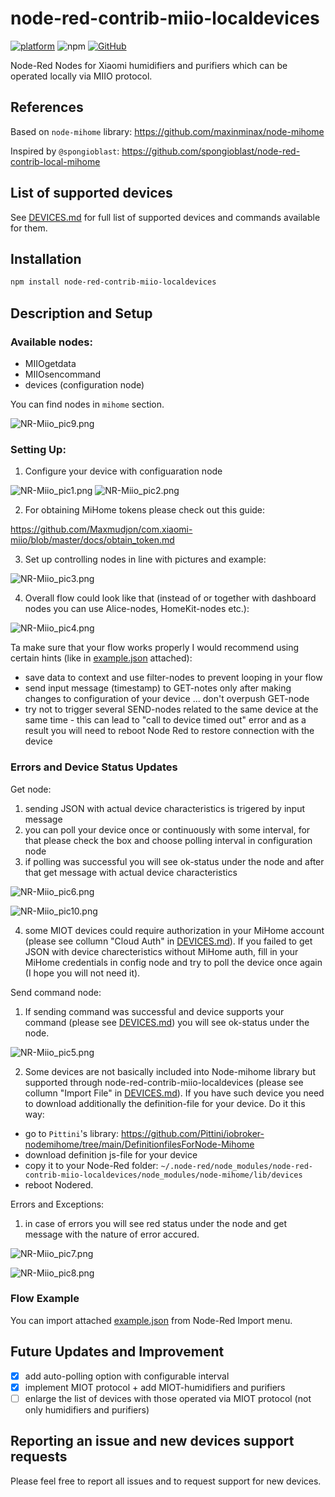 # node-red-contrib-miio-localdevices

[![platform](https://img.shields.io/badge/platform-Node--RED-red)](https://nodered.org)
![npm](https://img.shields.io/npm/dm/node-red-contrib-miio-localdevices)
[![GitHub](https://img.shields.io/github/license/spongioblast/node-red-contrib-local-mihome?style=flat-square)](https://github.com/spongioblast/node-red-contrib-local-mihome/blob/main/LICENSE)

Node-Red Nodes for Xiaomi humidifiers and purifiers which can be operated locally via MIIO protocol.

## References

Based on `node-mihome` library: <https://github.com/maxinminax/node-mihome>

Inspired by `@spongioblast`: <https://github.com/spongioblast/node-red-contrib-local-mihome>

## List of supported devices
See [DEVICES.md](DEVICES.md) for full list of supported devices and commands available for them.

## Installation

```sh
npm install node-red-contrib-miio-localdevices
```
## Description and Setup
### Available nodes:
* MIIOgetdata
* MIIOsencommand
* devices (configuration node)

You can find nodes in `mihome` section.

![NR-Miio_pic9.png](images/NR-Miio_pic9.png)

### Setting Up:
1) Configure your device with configuaration node

![NR-Miio_pic1.png](images/NR-Miio_pic1.png)
![NR-Miio_pic2.png](images/NR-Miio_pic2.png)

2) For obtaining MiHome tokens please check out this guide:

<https://github.com/Maxmudjon/com.xiaomi-miio/blob/master/docs/obtain_token.md>

3) Set up controlling nodes in line with pictures and example:

![NR-Miio_pic3.png](images/NR-Miio_pic3.png)

4) Overall flow could look like that (instead of or together with dashboard nodes you can use Alice-nodes, HomeKit-nodes etc.):

![NR-Miio_pic4.png](images/NR-Miio_pic4.png)

Ta make sure that your flow works properly I would recommend using certain hints (like in [example.json](examples/example.json) attached):
- save data to context and use filter-nodes to prevent looping in your flow
- send input message (timestamp) to GET-notes only after making changes to configuration of your device ... don't overpush GET-node
- try not to trigger several SEND-nodes related to the same device at the same time - this can lead to "call to device timed out" error and as a result you will need to reboot Node Red to restore connection with the device


### Errors and Device Status Updates
Get node:
1) sending JSON with actual device characteristics is trigered by input message
2) you can poll your device once or continuously with some interval, for that please check the box and choose polling interval in configuration node
3) if polling was successful you will see ok-status under the node and after that get message with actual device characteristics

![NR-Miio_pic6.png](images/NR-Miio_pic6.png)


![NR-Miio_pic10.png](images/NR-Miio_pic10.png)

4) some MIOT devices could require authorization in your MiHome account (please see collumn "Cloud Auth" in [DEVICES.md](DEVICES.md)). If you failed to get JSON with device charecteristics without MiHome auth, fill in your MiHome credentials in config node and try to poll the device once again (I hope you will not need it).

Send command node:
1) If sending command was successful and device supports your command (please see [DEVICES.md](DEVICES.md)) you will see ok-status under the node.

![NR-Miio_pic5.png](images/NR-Miio_pic5.png)

2) Some devices are not basically included into Node-mihome library but supported through node-red-contrib-miio-localdevices (please see collumn "Import File" in [DEVICES.md](DEVICES.md)). If you have such device you need to download additionally the definition-file for your device. Do it this way:

* go to `Pittini`'s library: <https://github.com/Pittini/iobroker-nodemihome/tree/main/DefinitionfilesForNode-Mihome>
* download definition js-file for your device
* copy it to your Node-Red folder: `~/.node-red/node_modules/node-red-contrib-miio-localdevices/node_modules/node-mihome/lib/devices`
* reboot Nodered.

Errors and Exceptions:
1) in case of errors you will see red status under the node and get message with the nature of error accured.

 ![NR-Miio_pic7.png](images/NR-Miio_pic7.png)

 ![NR-Miio_pic8.png](images/NR-Miio_pic8.png)

### Flow Example
You can import attached [example.json](examples/example.json) from Node-Red Import menu.
## Future Updates and Improvement
- [x] add auto-polling option with configurable interval
- [x] implement MIOT protocol + add MIOT-humidifiers and purifiers
- [ ] enlarge the list of devices with those operated via MIOT protocol (not only humidifiers and purifiers)

## Reporting an issue and new devices support requests
Please feel free to report all issues and to request support for new devices.


